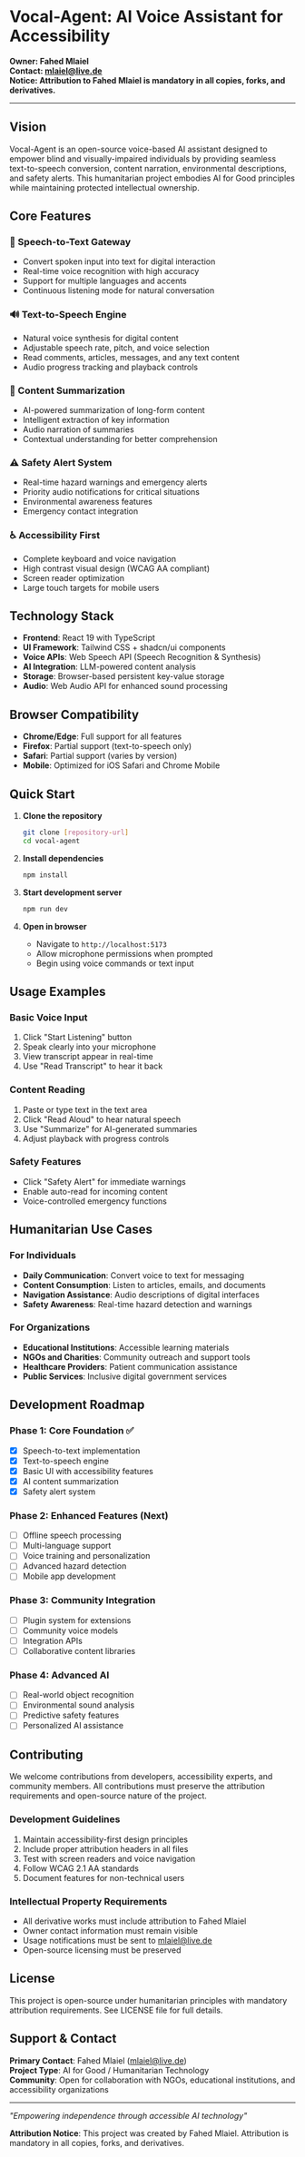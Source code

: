 # Vocal-Agent: AI Voice Assistant for Accessibility

**Owner: Fahed Mlaiel**  
**Contact: mlaiel@live.de**  
**Notice: Attribution to Fahed Mlaiel is mandatory in all copies, forks, and derivatives.**

---

## Vision

Vocal-Agent is an open-source voice-based AI assistant designed to empower blind and visually-impaired individuals by providing seamless text-to-speech conversion, content narration, environmental descriptions, and safety alerts. This humanitarian project embodies AI for Good principles while maintaining protected intellectual ownership.

## Core Features

### 🎤 Speech-to-Text Gateway
- Convert spoken input into text for digital interaction
- Real-time voice recognition with high accuracy
- Support for multiple languages and accents
- Continuous listening mode for natural conversation

### 🔊 Text-to-Speech Engine
- Natural voice synthesis for digital content
- Adjustable speech rate, pitch, and voice selection
- Read comments, articles, messages, and any text content
- Audio progress tracking and playback controls

### 📝 Content Summarization
- AI-powered summarization of long-form content
- Intelligent extraction of key information
- Audio narration of summaries
- Contextual understanding for better comprehension

### ⚠️ Safety Alert System
- Real-time hazard warnings and emergency alerts
- Priority audio notifications for critical situations
- Environmental awareness features
- Emergency contact integration

### ♿ Accessibility First
- Complete keyboard and voice navigation
- High contrast visual design (WCAG AA compliant)
- Screen reader optimization
- Large touch targets for mobile users

## Technology Stack

- **Frontend**: React 19 with TypeScript
- **UI Framework**: Tailwind CSS + shadcn/ui components
- **Voice APIs**: Web Speech API (Speech Recognition & Synthesis)
- **AI Integration**: LLM-powered content analysis
- **Storage**: Browser-based persistent key-value storage
- **Audio**: Web Audio API for enhanced sound processing

## Browser Compatibility

- **Chrome/Edge**: Full support for all features
- **Firefox**: Partial support (text-to-speech only)
- **Safari**: Partial support (varies by version)
- **Mobile**: Optimized for iOS Safari and Chrome Mobile

## Quick Start

1. **Clone the repository**
   ```bash
   git clone [repository-url]
   cd vocal-agent
   ```

2. **Install dependencies**
   ```bash
   npm install
   ```

3. **Start development server**
   ```bash
   npm run dev
   ```

4. **Open in browser**
   - Navigate to `http://localhost:5173`
   - Allow microphone permissions when prompted
   - Begin using voice commands or text input

## Usage Examples

### Basic Voice Input
1. Click "Start Listening" button
2. Speak clearly into your microphone
3. View transcript appear in real-time
4. Use "Read Transcript" to hear it back

### Content Reading
1. Paste or type text in the text area
2. Click "Read Aloud" to hear natural speech
3. Use "Summarize" for AI-generated summaries
4. Adjust playback with progress controls

### Safety Features
- Click "Safety Alert" for immediate warnings
- Enable auto-read for incoming content
- Voice-controlled emergency functions

## Humanitarian Use Cases

### For Individuals
- **Daily Communication**: Convert voice to text for messaging
- **Content Consumption**: Listen to articles, emails, and documents
- **Navigation Assistance**: Audio descriptions of digital interfaces
- **Safety Awareness**: Real-time hazard detection and warnings

### For Organizations
- **Educational Institutions**: Accessible learning materials
- **NGOs and Charities**: Community outreach and support tools
- **Healthcare Providers**: Patient communication assistance
- **Public Services**: Inclusive digital government services

## Development Roadmap

### Phase 1: Core Foundation ✅
- [x] Speech-to-text implementation
- [x] Text-to-speech engine
- [x] Basic UI with accessibility features
- [x] AI content summarization
- [x] Safety alert system

### Phase 2: Enhanced Features (Next)
- [ ] Offline speech processing
- [ ] Multi-language support
- [ ] Voice training and personalization
- [ ] Advanced hazard detection
- [ ] Mobile app development

### Phase 3: Community Integration
- [ ] Plugin system for extensions
- [ ] Community voice models
- [ ] Integration APIs
- [ ] Collaborative content libraries

### Phase 4: Advanced AI
- [ ] Real-world object recognition
- [ ] Environmental sound analysis
- [ ] Predictive safety features
- [ ] Personalized AI assistance

## Contributing

We welcome contributions from developers, accessibility experts, and community members. All contributions must preserve the attribution requirements and open-source nature of the project.

### Development Guidelines
1. Maintain accessibility-first design principles
2. Include proper attribution headers in all files
3. Test with screen readers and voice navigation
4. Follow WCAG 2.1 AA standards
5. Document features for non-technical users

### Intellectual Property Requirements
- All derivative works must include attribution to Fahed Mlaiel
- Owner contact information must remain visible
- Usage notifications must be sent to mlaiel@live.de
- Open-source licensing must be preserved

## License

This project is open-source under humanitarian principles with mandatory attribution requirements. See LICENSE file for full details.

## Support & Contact

**Primary Contact**: Fahed Mlaiel (mlaiel@live.de)  
**Project Type**: AI for Good / Humanitarian Technology  
**Community**: Open for collaboration with NGOs, educational institutions, and accessibility organizations

---

*"Empowering independence through accessible AI technology"*

**Attribution Notice**: This project was created by Fahed Mlaiel. Attribution is mandatory in all copies, forks, and derivatives.